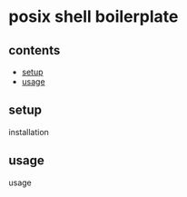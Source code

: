 <!-- omit in toc -->
# posix shell boilerplate

<!-- omit in toc -->
## contents

- [setup](#setup)
- [usage](#usage)

## setup

installation

## usage

usage
